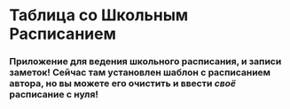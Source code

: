 <h1>Таблица со Школьным Расписанием</h1>
<h3>Приложение для ведения школьного расписания, и записи заметок! Сейчас там установлен шаблон с расписанием автора, но вы можете его очистить и ввести <i>своё</i> расписание с нуля!</h3>
